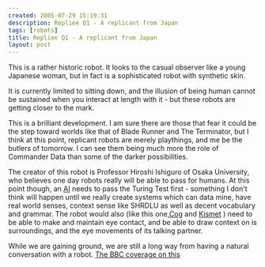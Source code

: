 ```yaml
---
created: 2005-07-29 15:19:31
description: Repliee Q1 - A replicant from Japan
tags: [robots]
title: Repliee Q1 - A replicant from Japan
layout: post
---
```

This is a rather historic robot. It looks to the casual observer like a young Japanese woman, but in fact is a sophisticated robot with synthetic skin.

It is currently limited to sitting down, and the illusion of being human cannot be sustained when you interact at length with it - but these robots are getting closer to the mark.

This is a brilliant development. I am sure there are those that fear it could be the step toward worlds like that of Blade Runner and The Terminator, but I think at this point, replicant robots are merely playthings, and me be the butlers of tomorrow. I can see them being much more the role of Commander Data than some of the darker possibilities.

The creator of this robot is Professor Hiroshi Ishiguro of Osaka University, who believes one day robots really will be able to pass for humans. At this point though, an [AI](AI "Artificial Intelligence") needs to pass the Turing Test first - something I don't think will happen until we really create systems which can data mine, have real world senses, context sense like SHRDLU as well as decent vocabulary and grammar. The robot would also (like this one,[Cog](Cog "A robotic model of human form and behaviour") and [Kismet](Kismet "Kismet")  ) need to be able to make and maintain eye contact, and be able to draw context on is surroundings, and the eye movements of its talking partner.

While we are gaining ground, we are still a long way from having a natural conversation with a robot. <a href="http://news.bbc.co.uk/1/hi/sci/tech/4714135.stm" >The BBC coverage on this</a>
